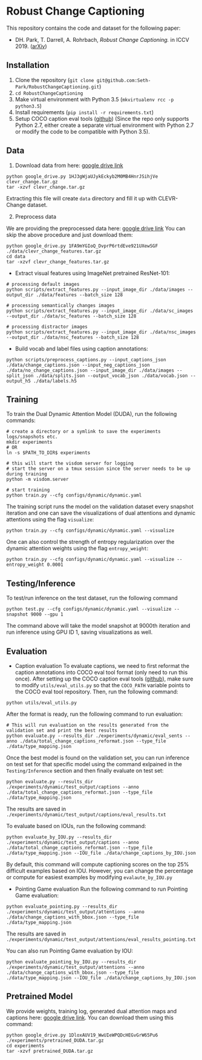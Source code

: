 # Robust Change Captioning
This repository contains the code and dataset for the following paper:

* DH. Park, T. Darrell, A. Rohrbach, *Robust Change Captioning.* in ICCV 2019. ([arXiv](https://arxiv.org/abs/1901.02527))

## Installation
1. Clone the repository (`git clone git@github.com:Seth-Park/RobustChangeCaptioning.git`)
2. `cd RobustChangeCaptioning`
3. Make virtual environment with Python 3.5 (`mkvirtualenv rcc -p python3.5`)
4. Install requirements (`pip install -r requirements.txt`)
5. Setup COCO caption eval tools ([github](https://github.com/tylin/coco-caption)) (Since the repo only supports Python 2.7, either create a separate virtual environment with Python 2.7 or modify the code to be compatible with Python 3.5).

## Data
1. Download data from here: [google drive link](https://drive.google.com/file/d/1HJ3gWjaUJykEckyb2M0MB4HnrJSihjVe/view?usp=sharing)
```
python google_drive.py 1HJ3gWjaUJykEckyb2M0MB4HnrJSihjVe clevr_change.tar.gz
tar -xzvf clevr_change.tar.gz
```
Extracting this file will create `data` directory and fill it up with CLEVR-Change dataset.

2. Preprocess data

We are providing the preprocessed data here: [google drive link](https://drive.google.com/file/d/1FA9mYGIoQ_DvprP6rtdEve921UXewSGF/view?usp=sharing)
You can skip the above procedure and just download them:
```
python google_drive.py 1FA9mYGIoQ_DvprP6rtdEve921UXewSGF ./data/clevr_change_features.tar.gz
cd data
tar -xzvf clevr_change_features.tar.gz
```

* Extract visual features using ImageNet pretrained ResNet-101:
```
# processing default images
python scripts/extract_features.py --input_image_dir ./data/images --output_dir ./data/features --batch_size 128

# processing semantically changes images
python scripts/extract_features.py --input_image_dir ./data/sc_images --output_dir ./data/sc_features --batch_size 128

# processing distractor images
python scripts/extract_features.py --input_image_dir ./data/nsc_images --output_dir ./data/nsc_features --batch_size 128
```

* Build vocab and label files using caption annotations:
```
python scripts/preprocess_captions.py --input_captions_json ./data/change_captions.json --input_neg_captions_json ./data/no_change_captions.json --input_image_dir ./data/images --split_json ./data/splits.json --output_vocab_json ./data/vocab.json --output_h5 ./data/labels.h5
```

## Training
To train the Dual Dynamic Attention Model (DUDA), run the following commands:
```
# create a directory or a symlink to save the experiments logs/snapshots etc.
mkdir experiments
# OR
ln -s $PATH_TO_DIR$ experiments

# this will start the visdom server for logging
# start the server on a tmux session since the server needs to be up during training
python -m visdom.server

# start training
python train.py --cfg configs/dynamic/dynamic.yaml 
```

The training script runs the model on the validation dataset every snapshot iteration and one can save the visualizations of dual attentions and dynamic attentions using the flag `visualize`:
```
python train.py --cfg configs/dynamic/dynamic.yaml --visualize
```

One can also control the strength of entropy regularization over the dynamic attention weights using the flag `entropy_weight`:
```
python train.py --cfg configs/dynamic/dynamic.yaml --visualize --entropy_weight 0.0001
```

## Testing/Inference
To test/run inference on the test dataset, run the following command
```
python test.py --cfg configs/dynamic/dynamic.yaml --visualize --snapshot 9000 --gpu 1
```
The command above will take the model snapshot at 9000th iteration and run inference using GPU ID 1, saving visualizations as well.

## Evaluation
* Caption evaluation
To evaluate captions, we need to first reformat the caption annotations into COCO eval tool format (only need to run this once). After setting up the COCO caption eval tools ([github](https://github.com/tylin/coco-caption)), make sure to modify `utils/eval_utils.py` so that the `COCO_PATH` variable points to the COCO eval tool repository. Then, run the following command:
```
python utils/eval_utils.py
```

After the format is ready, run the following command to run evaluation:
```
# This will run evaluation on the results generated from the validation set and print the best results
python evaluate.py --results_dir ./experiments/dynamic/eval_sents --anno ./data/total_change_captions_reformat.json --type_file ./data/type_mapping.json
```

Once the best model is found on the validation set, you can run inference on test set for that specific model using the command exlpained in the `Testing/Inference` section and then finally evaluate on test set:
```
python evaluate.py --results_dir ./experiments/dynamic/test_output/captions --anno ./data/total_change_captions_reformat.json --type_file ./data/type_mapping.json
```
The results are saved in `./experiments/dynamic/test_output/captions/eval_results.txt`

To evaluate based on IOUs, run the following command:
```
python evaluate_by_IOU.py --results_dir ./experiments/dynamic/test_output/captions --anno ./data/total_change_captions_reformat.json --type_file ./data/type_mapping.json --IOU_file ./data/change_captions_by_IOU.json
```
By default, this command will compute captioning scores on the top 25% difficult examples based on IOU. However, you can change the percentage or compute for easiest examples by modifying `evalaute_by_IOU.py`

* Pointing Game evaluation
Run the following command to run Pointing Game evaluation:
```
python evaluate_pointing.py --results_dir ./experiments/dynamic/test_output/attentions --anno ./data/change_captions_with_bbox.json --type_file ./data/type_mapping.json
```
The results are saved in `./experiments/dynamic/test_output/attentions/eval_results_pointing.txt`

You can also run Pointing Game evaluation by IOU:
```
python evaluate_pointing_by_IOU.py --results_dir ./experiments/dynamic/test_output/attentions --anno ./data/change_captions_with_bbox.json --type_file ./data/type_mapping.json --IOU_file ./data/change_captions_by_IOU.json
```

## Pretrained Model
We provide weights, training log, generated dual attention maps and captions here: [google drive link](https://drive.google.com/file/d/1DloxAUV19_WwUIeWPQDcHEGvGrW65Pu6/view?usp=sharing). You can download them using this command:
```
python google_drive.py 1DloxAUV19_WwUIeWPQDcHEGvGrW65Pu6 ./experiments/pretrained_DUDA.tar.gz
cd experiments
tar -xzvf pretrained_DUDA.tar.gz
```
